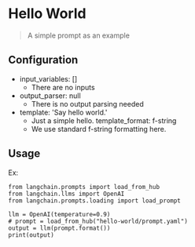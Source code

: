 # Hello World
> A simple prompt as an example


## Configuration
- input_variables: []
  - There are no inputs
- output_parser: null
  - There is no output parsing needed
- template: 'Say hello world.'
  - Just a simple hello.
template_format: f-string
  - We use standard f-string formatting here.

## Usage

Ex:
```python3
from langchain.prompts import load_from_hub
from langchain.llms import OpenAI
from langchain.prompts.loading import load_prompt

llm = OpenAI(temperature=0.9)
# prompt = load_from_hub("hello-world/prompt.yaml")
output = llm(prompt.format())
print(output)
```
